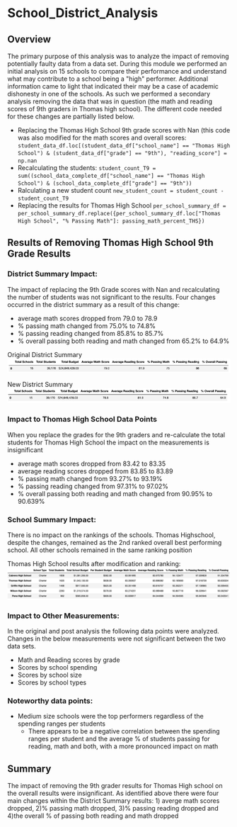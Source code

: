# School_District_Analysis

## Overview
The primary purpose of this analysis was to analyze the impact of removing potentially faulty data from a data set.  During this module we performed an initial analysis on 15 schools to compare their performance and understand what may contribute to a school being a "high" performer.  Additional information came to light that indicated their may be a case of academic dishonesty in one of the schools.  As such we performed a secondary analysis removing the data that was in question (the math and reading scores of 9th graders in Thomas high school).  The different code needed for these changes are partially listed below.

  - Replacing the Thomas High School 9th grade scores with Nan (this code was also modified for the math scores and overall scores: `student_data_df.loc[(student_data_df["school_name"] == "Thomas High School") & (student_data_df["grade"] == "9th"), "reading_score"] = np.nan`
  - Recalculating the students: `student_count_T9 = sum((school_data_complete_df["school_name"] == "Thomas High School") & (school_data_complete_df["grade"] == "9th"))`
  - Ralculating a new student count `new_student_count = student_count - student_count_T9`
  - Replacing the results for Thomas High School `per_school_summary_df = per_school_summary_df.replace({per_school_summary_df.loc["Thomas High School", "% Passing Math"]: passing_math_percent_THS})`


## Results of Removing Thomas High School 9th Grade Results

### District Summary Impact:
The impact of replacing the 9th Grade scores with Nan and recalculating the number of students was not significant to the results.  Four changes occurred in the district summary as a result of this change:
 - average math scores dropped from 79.0 to 78.9
 - % passing math changed from 75.0% to 74.8%
 - % passing reading changed from 85.8% to 85.7%
 - % overall passing both reading and math changed from 65.2% to 64.9%

Original District Summary
![Original_District_Summary](/Resources/District_Summary_Original.png)

New District Summary
![District_Summary](/Resources/District_Summary.png)

### Impact to Thomas High School Data Points
When you replace the grades for the 9th graders and re-calculate the total students for Thomas High School the impact on the measurements is insignificant
 - average math scores dropped from 83.42 to 83.35
 - average reading scores dropped from 83.85 to 83.89
 - % passing math changed from 93.27% to 93.19%
 - % passing reading changed from 97.31% to 97.02%
 - % overall passing both reading and math changed from 90.95% to 90.639%

### School Summary Impact:
There is no impact on the rankings of the schools.  Thomas Highschool, despite the changes, remained as the 2nd ranked overall best performing school.  All other schools remained in the same ranking position

Thomas High School results after modification and ranking:
![Top 5 Schools](/Resources/Top5_Schools.png)

### Impact to Other Measurements:
In the original and post analysis the following data points were analyzed.  Changes in the below measurements were not significant between the two data sets.
  - Math and Reading scores by grade
  - Scores by school spending
  - Scores by school size
  - Scores by school types

### Noteworthy data points:
- Medium size schools were the top performers regardless of the spending ranges per students
  - There appears to be a negative correlation between the spending ranges per student and the average % of students passing for reading, math and both, with a more pronounced impact on math

## Summary
The impact of removing the 9th grader results for Thomas High school on the overall results were insignificant.  As identified above there were four main changes within the District Summary results: 1) averge math scores dropped, 2)% passing math dropped, 3)% passing reading dropped and 4)the overall % of passing both reading and math dropped




